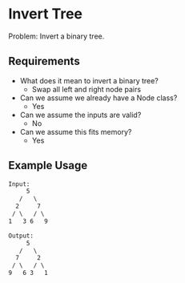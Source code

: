 # Invert Tree

Problem: Invert a binary tree.

## Requirements

- What does it mean to invert a binary tree?
  - Swap all left and right node pairs
- Can we assume we already have a Node class?
  - Yes
- Can we assume the inputs are valid?
  - No
- Can we assume this fits memory?
  - Yes

## Example Usage

```txt
Input:
     5
   /   \
  2     7
 / \   / \
1   3 6   9

Output:
     5
   /   \
  7     2
 / \   / \
9   6 3   1
```
